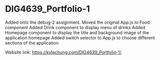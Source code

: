 # DIG4639_Portfolio-1

Added onto the debug-2 assignment.
Moved the original App.js to Food component
Added Drink component to display menu of drinks
Added Homepage component to display the title and background image of the application homepage
Added switch selector to App.js to choose different sections of the application


Website link: https://kylechung.com/DIG4639_Portfolio-1/
